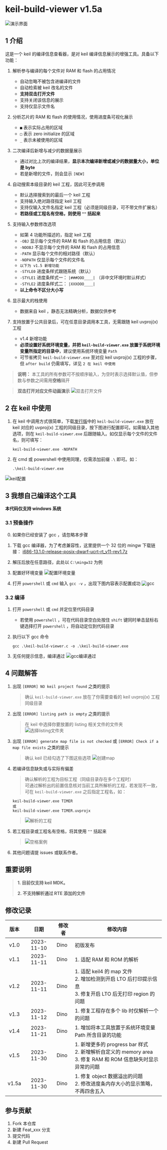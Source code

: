 # keil-build-viewer v1.5a

![演示界面](images/main.png)

## 1 介绍
这是一个 keil 的编译信息查看器，是对 keil 编译信息展示的增强工具。具备以下功能：
1.  解析参与编译的每个文件对 RAM 和 flash 的占用情况
    - 自动忽略不被包含进编译的文件
    - 自动检索被 keil 改名的文件
    - **支持双击打开文件**
    - 支持关闭该信息的展示
    - 支持仅显示文件名

2.  分析芯片的 RAM 和 flash 的使用情况，使用进度条可视化展示
    - `■` 表示实际占用的区域
    - `□` 表示 zero initialize 的区域
    - `_` 表示未被使用的区域

3.  二次编译后新增与减少的数据量展示
    - 通过对比上次的编译结果，**显示本次编译新增或减少的数据量大小，单位是 byte**
    - 若是新增的文件，则会显示 `[NEW]`

4.  自动搜索本级目录的 keil 工程，因此可无参调用
    - 默认选择搜索到的最后一个 keil 工程
    - 支持输入绝对路径指定 keil 工程
    - 支持仅输入文件名指定 keil 工程（必须是同级目录，可不带文件扩展名）
    - **若路径或工程名有空格，则使用 `""` 括起来**

5.  支持输入参数修改选项
    - 如第 4 功能所描述的，指定 keil 工程
    - `-OBJ`     显示每个文件的 RAM 和 flash 的占用信息（默认）
    - `-NOOBJ`   不显示每个文件的 RAM 和 flash 的占用信息
    - `-PATH`    显示每个文件的相对路径（默认）
    - `-NOPATH`  仅显示每个文件的文件名
    - `以下为 v1.5 新增功能`
    - `-STYLE0`  进度条样式跟随系统（默认）
    - `-STYLE1`  进度条样式一： `|###OOO____|` （非中文环境时默认样式）
    - `-STYLE2`  进度条样式二： `|XXXOOO____|`
    - **以上命令不区分大小写**

6.  显示最大的栈使用
    - 数据来自 keil ，静态无法精确分析，数据仅供参考

7.  支持放置于公共目录后，可在任意目录调用本工具，无需跟随 keil uvproj(x) 工程
    - v1.4 新增功能
    - **必须设置好系统环境变量，并把 `keil-build-viewer.exe` 放置于系统环境变量所指定的目录中**，建议使用系统环境变量 `Path`
    - 可节省拷贝 `keil-build-viewer.exe` 至对应 keil uvproj(x) 工程的步骤，但 `after build` 仍需填写，详见 `2 在 keil 中使用`

> **说明：** 本工具的所有参数可不按顺序输入，为空时表示选择默认值，但参数与参数之间需用**空格**隔开

> **双击打开对应文件动画演示**
![双击打开文件](images/open_file.gif)

## 2 在 keil 中使用
1.  在 keil 中调用方式很简单，下载[发行版](https://gitee.com/DinoHaw/keil-build-viewer/releases)中的 `keil-build-viewer.exe` 放在 keil 对应的 uvproj(x) 工程的同级目录，按下图进行配置即可。如需输入其他选项，则在 `keil-build-viewer.exe` 后跟随输入。如仅显示每个文件的文件名，则可填写：<br>
    ```
    keil-build-viewer.exe -NOPATH
    ```

2.  在 cmd 或 powershell 中使用同理，仅需添加前缀 `.\` 即可。如：<br>
    ```
    .\keil-build-viewer.exe
    ```
![keil配置](images/user_command.png)


## 3 我想自己编译这个工具
**本代码仅支持 windows 系统**
### 3.1 预备操作
0.  如果你已经安装了 gcc ，请忽略本步骤
1.  下载 gcc 编译器，为了考虑兼容性，这里提供一个 32 位的 mingw 下载链接： [i686-13.1.0-release-posix-dwarf-ucrt-rt_v11-rev1.7z](https://github.com/niXman/mingw-builds-binaries/releases/download/13.1.0-rt_v11-rev1/i686-13.1.0-release-posix-dwarf-ucrt-rt_v11-rev1.7z)
2.  解压后放在任意路径，此处以 `C:\mingw32` 为例
3.  配置好环境变量
    ![配置环境变量](images/path_config.png)

4.  打开 `powershell` 或 `cmd` 输入 `gcc -v` ，出现下图内容表示配置成功
    ![gcc](images/gcc.png)

### 3.2 编译
1.  打开 `powershell` 或 `cmd` 并定位至代码目录
    - 若使用 `powershell` ，可在代码目录空白处按住 `shift` 键同时单击鼠标右键选择打开 `powershell` ，将自动定位到代码目录

2.  执行以下 gcc 命令
    ```
    gcc .\keil-build-viewer.c -o .\keil-build-viewer.exe
    ```
3.  无任何提示信息，编译通过
    ![gcc编译通过](images/gcc_compile.png)


## 4 问题解答
1.  出现 `[ERROR] NO keil project found` 之类的提示
    > 确认 `keil-build-viewer.exe` 放在了你需要查看的 keil uvproj(x) 工程同级目录

2.  出现 `[ERROR] listing path is empty` 之类的提示
    > 在 keil 中选择你要放置的 listing 相关文件的文件夹
    ![选择listing文件夹](images/select_listing_folder.png)

3.  出现 `[ERROR] generate map file is not checked` 或 `[ERROR] Check if a map file exists` 之类的提示
    > 确认 keil 已经勾选了下图这些选项
    ![创建map](images/create_map.png)

4.  若编译信息缺失或与实际有偏差
    > 确认解析的工程为目标工程（同级目录存在多个工程时）<br>
    > 可通过解析出的前置信息核对当前工具所解析的工程，若发现不一致，可在 `keil-build-viewer.exe` 之后指定工程名，如：
    ```
    keil-build-viewer.exe TIMER
    或
    keil-build-viewer.exe TIMER.uvprojx
    ```
    > ![解析的工程](images/keil_project_name.png)

5.  若工程目录或工程名有空格，将其使用 `""` 括起来
    > ![空格案例](images/space_example.png)

6.  其他问题请提 issues 或联系作者。


## 重要说明
> **1. 目前仅支持 keil MDK。**
>
> **2. 不支持解析通过 RTE 添加的文件**


## 修改记录
| 版本  |     日期    |修改者        |修改内容                                            |
|:-----:|:----------:|--------------|---------------------------------------------------|
| v1.0  | 2023-11-10 | Dino         | 初版发布                                           |
| v1.1  | 2023-11-11 | Dino         | 1. 适配 RAM 和 ROM 的解析                          |
| v1.2  | 2023-11-11 | Dino         | 1. 适配 keil4 的 map 文件<br>2. 增加检测到开启 LTO 后打印提示信息<br>3. 修复开启 LTO 后无打印 region 的问题  |
| v1.3  | 2023-11-12 | Dino         | 1. 修复工程存在多个 lib 时仅解析一个的问题           |
| v1.4  | 2023-11-21 | Dino         | 1. 增加将本工具放置于系统环境变量 Path 所含目录的功能 |
| v1.5  | 2023-11-30 | Dino         | 1. 新增更多的 progress bar 样式<br>2. 新增解析自定义的 memory area<br>3. 修复 RAM 和 ROM 信息缺失时显示异常的问题 |
| v1.5a | 2023-11-30 | Dino         | 1. 修复 object 数据溢出的问题<br>2. 修改进度条内存大小的显示策略，不再四舍五入 |


## 参与贡献
1.  Fork 本仓库
2.  新建 Feat_xxx 分支
3.  提交代码
4.  新建 Pull Request

